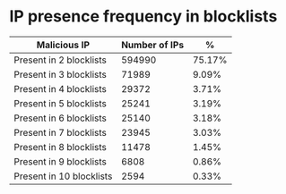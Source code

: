 # IP presence frequency in blocklists
| Malicious IP | Number of IPs | % |
|----|----|----|
| Present in 2 blocklists | 594990 | 75.17% |
| Present in 3 blocklists | 71989 | 9.09% |
| Present in 4 blocklists | 29372 | 3.71% |
| Present in 5 blocklists | 25241 | 3.19% |
| Present in 6 blocklists | 25140 | 3.18% |
| Present in 7 blocklists | 23945 | 3.03% |
| Present in 8 blocklists | 11478 | 1.45% |
| Present in 9 blocklists | 6808 | 0.86% |
| Present in 10 blocklists | 2594 | 0.33% |
